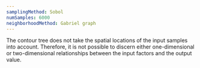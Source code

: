```yaml
---
samplingMethod: Sobol
numSamples: 6000
neighborhoodMethod: Gabriel graph
---
```


The contour tree does not take the spatial locations of the input 
samples into account. Therefore, it is not possible to discern either
one-dimensional or two-dimensional relationships between the input
factors and the output value.


